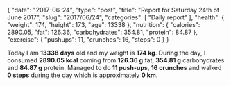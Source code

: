 {
    "date": "2017-06-24",
    "type": "post",
    "title": "Report for Saturday 24th of June 2017",
    "slug": "2017\/06\/24",
    "categories": [
        "Daily report"
    ],
    "health": {
        "weight": 174,
        "height": 173,
        "age": 13338
    },
    "nutrition": {
        "calories": 2890.05,
        "fat": 126.36,
        "carbohydrates": 354.81,
        "protein": 84.87
    },
    "exercise": {
        "pushups": 11,
        "crunches": 16,
        "steps": 0
    }
}

Today I am <strong>13338 days</strong> old and my weight is <strong>174 kg</strong>. During the day, I consumed <strong>2890.05 kcal</strong> coming from <strong>126.36 g</strong> fat, <strong>354.81 g</strong> carbohydrates and <strong>84.87 g</strong> protein. Managed to do <strong>11 push-ups</strong>, <strong>16 crunches</strong> and walked <strong>0 steps</strong> during the day which is approximately <strong>0 km</strong>.